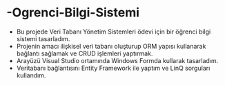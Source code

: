 # -Ogrenci-Bilgi-Sistemi

 - Bu projede Veri Tabanı Yönetim Sistemleri ödevi için bir öğrenci bilgi sistemi tasarladım.
 - Projenin amacı ilişkisel veri tabanı oluşturup ORM yapısı kullanarak bağlantı sağlamak ve CRUD işlemleri yaptırmak.
 - Arayüzü Visual Studio ortamında Windows Formda kullarak tasarladım.
 - Veritabanı bağlantısını Entity Framework ile yaptım ve LinQ sorguları kullandım.
